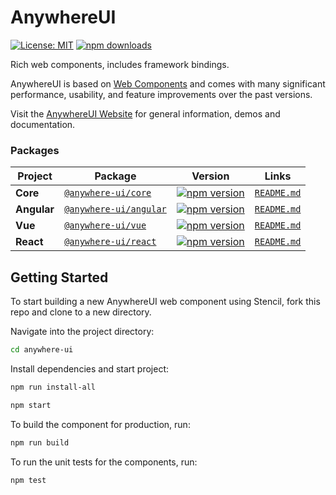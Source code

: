 # AnywhereUI

[![License: MIT](https://img.shields.io/badge/License-MIT-yellow.svg)](https://opensource.org/licenses/MIT)
[![npm downloads](https://img.shields.io/npm/dm/@anywhere-ui/core.svg)](https://www.npmjs.com/package/@anywhere-ui/core)

Rich web components, includes framework bindings.

AnywhereUI is based on [Web Components](https://www.webcomponents.org/introduction) and comes with many significant performance, usability, and feature improvements over the past versions.

Visit the [AnywhereUI Website](https://adaleks.github.io/anywhere-ui-showcase/) for general information, demos and documentation.

### Packages

| Project | Package | Version | Links |
| ------- | ------- | ------- |:-----:|
| **Core** | [`@anywhere-ui/core`](https://www.npmjs.com/package/@anywhere-ui/core) | [![npm version](https://badge.fury.io/js/@anywhere-ui%2Fcore.svg)](https://badge.fury.io/js/@anywhere-ui%2Fcore) | [`README.md`](packages/core/README.md) |
| **Angular** | [`@anywhere-ui/angular`](https://www.npmjs.com/package/@anywhere-ui/angular) | [![npm version](https://badge.fury.io/js/@anywhere-ui%2Fangular.svg)](https://badge.fury.io/js/@anywhere-ui%2Fangular) | [`README.md`](packages/angular/README.md) |
| **Vue** | [`@anywhere-ui/vue`](https://www.npmjs.com/package/@anywhere-ui/vue) | [![npm version](https://badge.fury.io/js/@anywhere-ui%2Fvue.svg)](https://badge.fury.io/js/@anywhere-ui%2Fvue) | [`README.md`](packages/vue/README.md) |
| **React** | [`@anywhere-ui/react`](https://www.npmjs.com/package/@anywhere-ui/react) | [![npm version](https://badge.fury.io/js/@anywhere-ui%2Freact.svg)](https://badge.fury.io/js/@anywhere-ui%2Freact) | [`README.md`](packages/react/README.md) |

## Getting Started

To start building a new AnywhereUI web component using Stencil, fork this repo and clone to a new directory.

Navigate into the project directory:


```bash
cd anywhere-ui
```

Install dependencies and start project:

```bash
npm run install-all

npm start
```

To build the component for production, run:

```bash
npm run build
```

To run the unit tests for the components, run:

```bash
npm test
```
